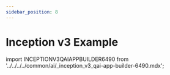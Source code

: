 ```yaml
---
sidebar_position: 8
---
```


# Inception v3 Example

import INCEPTIONV3QAIAPPBUILDER6490 from '../../../../common/ai/\_inception_v3_qai-app-builder-6490.mdx';

<INCEPTIONV3QAIAPPBUILDER6490 />
